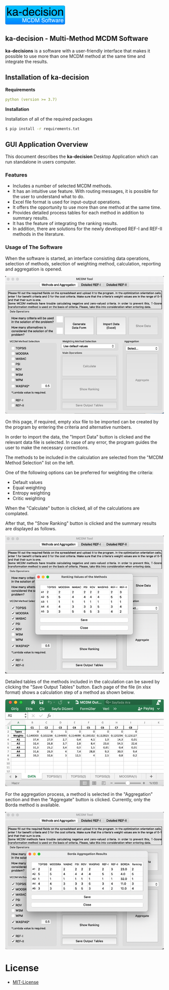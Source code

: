 [![ka-decision logo](documentation/images/ka-decision-logo.png)](https://github.com/kadirkirda/ka-decision)
## ka-decision - Multi-Method MCDM Software

**ka-decisions** is a software with a user-friendly interface that makes it possible to use more than one MCDM method at the same time and integrate the results.

## Installation of ka-decision

**Requirements**
```yaml
python (version >= 3.7)
```
**Installation**

Installation of all of the required packages
```bash
$ pip install -r requirements.txt
```

## GUI Application Overview

This document describes the **ka-decision** Desktop Application which can run standalone in users computer.

### Features

- Includes a number of selected MCDM methods.
- It has an intuitive use feature. With routing messages, it is possible for the user to understand what to do.
- Excel file format is used for input-output operations.
- It offers the opportunity to use more than one method at the same time.
- Provides detailed process tables for each method in addition to summary results.
- It has the feature of integrating the ranking results.
- In addition, there are solutions for the newly developed REF-I and REF-II methods in the literature.

### Usage of The Software

When the software is started, an interface consisting data operations, selection of methods, selection of weighting method, calculation, reporting and aggregation is opened.

<img src="documentation/images/user-interface.png"> 

On this page, if required, empty xlsx file to be imported can be created by the program by entering the criteria and alternative numbers.

In order to import the data, the "Import Data" button is clicked and the relevant data file is selected. In case of any error, the program guides the user to make the necessary corrections.

The methods to be included in the calculation are selected from the "MCDM Method Selection" list on the left.

One of the following options can be preferred for weighting the criteria:
- Default values
- Equal weighting
- Entropy weighting
- Critic weighting

When the "Calculate" button is clicked, all of the calculations are complated.

After that, the "Show Ranking" button is clicked and the summary results are displayed as follows.

<img src="documentation/images/results-presentation.png"> 

Detailed tables of the methods included in the calculation can be saved by clicking the "Save Output Tables" button. Each page of the file (in xlsx format) shows a calculation step of a method as shown below.

<img src="documentation/images/detailed-outputs.png">

For the aggregation process, a method is selected in the "Aggregation" section and then the "Aggregate" button is clicked. Currently, only the Borda method is available.

<img src="documentation/images/aggregation-results.png"> 

 # License

 - [MIT-License](LICENSE)
